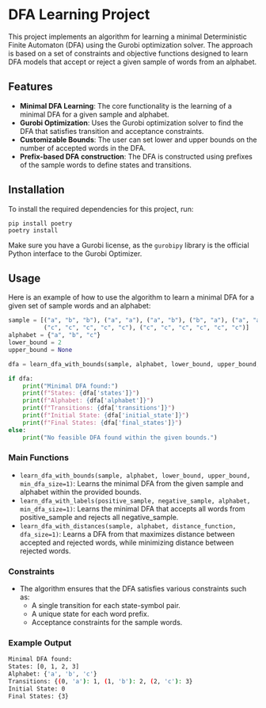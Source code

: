 
# DFA Learning Project

This project implements an algorithm for learning a minimal Deterministic Finite Automaton (DFA) using the Gurobi optimization solver. The approach is based on a set of constraints and objective functions designed to learn DFA models that accept or reject a given sample of words from an alphabet.

## Features

- **Minimal DFA Learning**: The core functionality is the learning of a minimal DFA for a given sample and alphabet.
- **Gurobi Optimization**: Uses the Gurobi optimization solver to find the DFA that satisfies transition and acceptance constraints.
- **Customizable Bounds**: The user can set lower and upper bounds on the number of accepted words in the DFA.
- **Prefix-based DFA construction**: The DFA is constructed using prefixes of the sample words to define states and transitions.
  
## Installation

To install the required dependencies for this project, run:

```
pip install poetry
poetry install
```

Make sure you have a Gurobi license, as the `gurobipy` library is the official Python interface to the Gurobi Optimizer.

## Usage

Here is an example of how to use the algorithm to learn a minimal DFA for a given set of sample words and an alphabet:

```python
sample = [("a", "b", "b"), ("a", "a"), ("a", "b"), ("b", "a"), ("a", "a", "b"), ("b", "a", "b"), ("a", "a", "a"),
          ("c", "c", "c", "c", "c"), ("c", "c", "c", "c", "c", "c")]
alphabet = {"a", "b", "c"}
lower_bound = 2
upper_bound = None

dfa = learn_dfa_with_bounds(sample, alphabet, lower_bound, upper_bound, min_dfa_size=2)

if dfa:
    print("Minimal DFA found:")
    print(f"States: {dfa['states']}")
    print(f"Alphabet: {dfa['alphabet']}")
    print(f"Transitions: {dfa['transitions']}")
    print(f"Initial State: {dfa['initial_state']}")
    print(f"Final States: {dfa['final_states']}")
else:
    print("No feasible DFA found within the given bounds.")
```

### Main Functions

- `learn_dfa_with_bounds(sample, alphabet, lower_bound, upper_bound, min_dfa_size=1)`: Learns the minimal DFA from the given sample and alphabet within the provided bounds.
- `learn_dfa_with_labels(positive_sample, negative_sample, alphabet, min_dfa_size=1)`: Learns the minimal DFA that accepts all words from positive_sample and rejects all negative_sample.
- `learn_dfa_with_distances(sample, alphabet, distance_function, dfa_size=1)`: Learns a DFA from that maximizes distance between accepted and rejected words, while minimizing distance between rejected words.

### Constraints

- The algorithm ensures that the DFA satisfies various constraints such as:
  - A single transition for each state-symbol pair.
  - A unique state for each word prefix.
  - Acceptance constraints for the sample words.

### Example Output

```bash
Minimal DFA found:
States: [0, 1, 2, 3]
Alphabet: {'a', 'b', 'c'}
Transitions: {(0, 'a'): 1, (1, 'b'): 2, (2, 'c'): 3}
Initial State: 0
Final States: {3}
```
